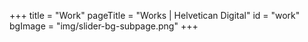 +++
title = "Work"
pageTitle = "Works | Helvetican Digital"
id = "work"
bgImage = "img/slider-bg-subpage.png"
+++